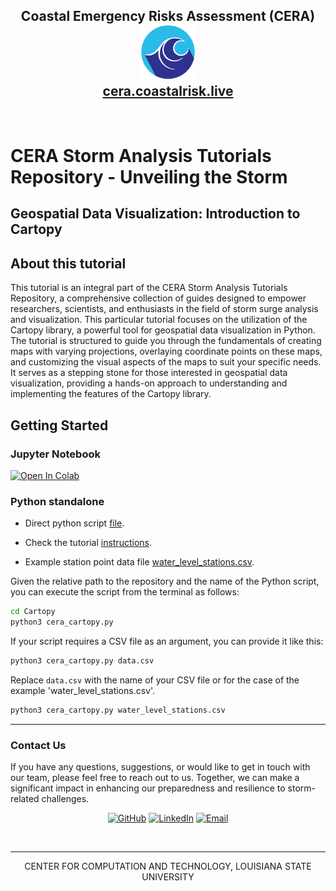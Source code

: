 <h2 align="center">
		Coastal Emergency Risks Assessment (CERA) <br/>
		<img src="https://github.com/CERA-GROUP/Tutorials/blob/main/logo/cera_150x150.png" width="90" height="90">  <br/><a target="_blank" href="https://cera.coastalrisk.live/">cera.coastalrisk.live</a> 
</h2>
<br/>

# CERA Storm Analysis Tutorials Repository - Unveiling the Storm
## Geospatial Data Visualization: Introduction to Cartopy

## About this tutorial


This tutorial is an integral part of the CERA Storm Analysis Tutorials Repository, a comprehensive collection of guides designed to empower researchers, scientists, and enthusiasts in the field of storm surge analysis and visualization. This particular tutorial focuses on the utilization of the Cartopy library, a powerful tool for geospatial data visualization in Python. The tutorial is structured to guide you through the fundamentals of creating maps with varying projections, overlaying coordinate points on these maps, and customizing the visual aspects of the maps to suit your specific needs. It serves as a stepping stone for those interested in geospatial data visualization, providing a hands-on approach to understanding and implementing the features of the Cartopy library.

## Getting Started

### Jupyter Notebook

[![Open In Colab](https://colab.research.google.com/assets/colab-badge.svg)]() 

### Python standalone
* Direct python script [file](Cartopy.ipynb).

* Check the tutorial [instructions](Cartopy.ipynb).

* Example station point data file [water_level_stations.csv](https://cloud.cera.lsu.edu/s/6qamYSWn2FarbLP/download/water_level_stations.csv).

Given the relative path to the repository and the name of the Python script, you can execute the script from the terminal as follows:

```bash
cd Cartopy
python3 cera_cartopy.py
```

If your script requires a CSV file as an argument, you can provide it like this:

```bash
python3 cera_cartopy.py data.csv
```

Replace `data.csv` with the name of your CSV file or for the case of the example 'water_level_stations.csv'.
```bash
python3 cera_cartopy.py water_level_stations.csv
```

---
### Contact Us
If you have any questions, suggestions, or would like to get in touch with our team, please feel free to reach out to us. Together, we can make a significant impact in enhancing our preparedness and resilience to storm-related challenges.
<p align="center">
</a>
<a href="https://github.com/CERA-GROUP">
	<img src="https://img.shields.io/badge/GitHub-100000?style=for-the-badge&logo=github&logoColor=white" alt="GitHub"/></a>
<a href="https://www.linkedin.com/company/coastal-emergency-risks-assessment/">
	<img src="https://img.shields.io/badge/LinkedIn-0077B5?style=for-the-badge&logo=linkedin&logoColor=white" alt="LinkedIn"/></a>
<a href="mailto:info@coastalrisk.live">
    <img src="https://img.shields.io/badge/Email-info@coastalrisk.live-green?style=for-the-badge" alt="Email">
</a>
</p>
<br/>

---

<p align="center">
  CENTER FOR COMPUTATION AND TECHNOLOGY, LOUISIANA STATE UNIVERSITY
</p>
